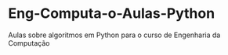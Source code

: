 # Eng-Computa-o-Aulas-Python
Aulas sobre algoritmos em Python para o curso de Engenharia da Computação
